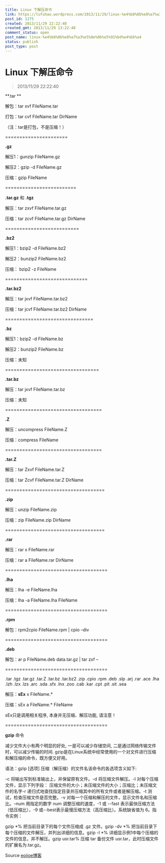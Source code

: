 ```yaml
---
title: Linux 下解压命令
link: https://lufuhao.wordpress.com/2013/11/29/linux-%e4%b8%8b%e8%a7%a3%e5%8e%8b%e5%91%bd%e4%bb%a4/
post_id: 1275
created: 2013/11/29 22:22:40
created_gmt: 2013/11/29 13:22:40
comment_status: open
post_name: linux-%e4%b8%8b%e8%a7%a3%e5%8e%8b%e5%91%bd%e4%bb%a4
status: publish
post_type: post
---
```


# Linux 下解压命令

> 2013/11/29 22:22:40

**.tar **

解包：tar xvf FileName.tar 

打包：tar cvf FileName.tar DirName 

（注：tar是打包，不是压缩！） 

======================

**.gz**

解压1：gunzip FileName.gz 

解压2：gzip -d FileName.gz 

压缩：gzip FileName 

========================= 

**.tar.gz** 和 **.tgz**

解压：tar zxvf FileName.tar.gz 

压缩：tar zcvf FileName.tar.gz DirName 

========================== 

**.bz2**

解压1：bzip2 -d FileName.bz2 

解压2：bunzip2 FileName.bz2 

压缩： bzip2 -z FileName 

============================= 

**.tar.bz2**

解压：tar jxvf FileName.tar.bz2 

压缩：tar jcvf FileName.tar.bz2 DirName 

=============================== 

**.bz**

解压1：bzip2 -d FileName.bz 

解压2：bunzip2 FileName.bz 

压缩：未知 

================================= 

**.tar.bz**

解压：tar jxvf FileName.tar.bz 

压缩：未知 

================================== 

**.Z**

解压：uncompress FileName.Z 

压缩：compress FileName 

================================== 

**.tar.Z**

解压：tar Zxvf FileName.tar.Z 

压缩：tar Zcvf FileName.tar.Z DirName 

=================================== 

**.zip**

解压：unzip FileName.zip 

压缩：zip FileName.zip DirName 

=================================== 

**.rar**

解压：rar x FileName.rar 

压缩：rar a FileName.rar DirName 

==================================== 

**.lha**

解压：lha -e FileName.lha 

压缩：lha -a FileName.lha FileName 

==================================== 

**.rpm**

解包：rpm2cpio FileName.rpm | cpio –div 

==================================== 

**.deb**

解包：ar p FileName.deb data.tar.gz | tar zxf – 

==================================== 

.tar .tgz .tar.gz .tar.Z .tar.bz .tar.bz2 .zip .cpio .rpm .deb .slp .arj .rar .ace .lha .lzh .lzx .lzs .arc .sda .sfx .lnx .zoo .cab .kar .cpt .pit .sit .sea 

解压：**sEx** x FileName.* 

压缩：sEx a FileName.* FileName 

sEx只是调用相关程序, 本身并无压缩、解压功能, 请注意！ 

==================================== 

**gzip** 命令 

减少文件大小有两个明显的好处, 一是可以减少存储空间, 二是通过网络传输文件时，可以减少传输的时间. gzip是在Linux系统中经常使用的一个对文件进行压缩和解压缩的命令，既方便又好用。 

语法：gzip \[选项\] 压缩（解压缩）的文件名该命令的各选项含义如下: 

-c 将输出写到标准输出上，并保留原有文件。-d 将压缩文件解压。-l 对每个压缩文件，显示下列字段： 压缩文件的大小；未压缩文件的大小；压缩比；未压缩文件的名字-r 递归式地查找指定目录并压缩其中的所有文件或者是解压缩。-t 测试，检查压缩文件是否完整。-v 对每一个压缩和解压的文件，显示文件名和压缩比。-num 用指定的数字 num 调整压缩的速度，-1 或 --fast 表示最快压缩方法（低压缩比），-9 或--best表示最慢压缩方法（高压缩比）。系统缺省值为 6。指令实例： 

gzip *% 把当前目录下的每个文件压缩成 .gz 文件。gzip -dv *% 把当前目录下每个压缩的文件解压，并列出详细的信息。gzip -l *% 详细显示例1中每个压缩的文件的信息，并不解压。gzip usr.tar% 压缩 tar 备份文件 usr.tar，此时压缩文件的扩展名为.tar.gz。

Source [eoiioe博客](http://www.cnblogs.com/coiioe/archive/2008/09/20/1294681.html)
